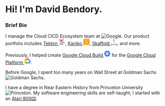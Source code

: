 # Hi! I'm David Bendory.

### Brief Bio
I manage the Cloud CICD Ecosystem team at
<img src="https://upload.wikimedia.org/wikipedia/commons/2/2f/Google_2015_logo.svg" width="68" height="23" alt="Google"/>.
Our product portfolio includes
[Tekton <img src="./tekton.png" alt="Tekton" width="20" height="20"/>](https://tekton.dev),
[Kaniko <img src="./kaniko.png" alt="Kaniko" width="20" height="20"/>](https://kaniko.dev),
[Skaffold <img src="./skaffold.png" alt="Skaffold" width="20" height="20"/>](https://skaffold.dev),
and more.

Previously, I helped create
[Google Cloud Build <img src="./gcb.png" alt="Google Cloud Build" width="20" height="20" />](https://cloud.google.com/cloud-build)
for the
[Google Cloud Platform <img src="./gcp.png" alt="Google Cloud" width="20" height="20" />](https://cloud.google.com).

Before Google, I spent too many years on Wall Street at Goldman Sachs
<img src="https://upload.wikimedia.org/wikipedia/commons/6/61/Goldman_Sachs.svg" alt="Goldman Sachs" height="20" width="20"/>.

I have a degree in Near Eastern History from Princeton University
<img src="https://upload.wikimedia.org/wikipedia/commons/d/d0/Princeton_seal.svg" alt="Princeton" height="18" width="23">.
My software engineering skills are self-taught; I started with an
[Atari 800⌨️](https://en.wikipedia.org/wiki/Atari_8-bit_family).
